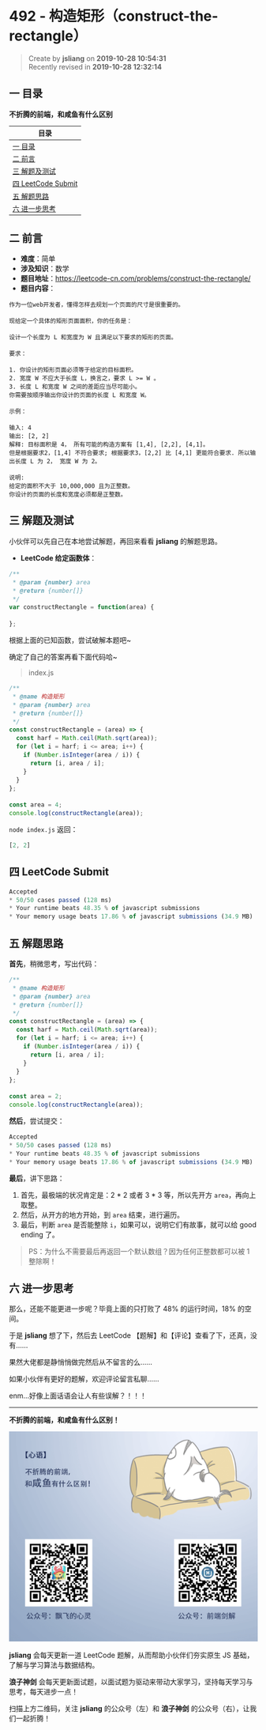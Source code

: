 492 - 构造矩形（construct-the-rectangle）
===

> Create by **jsliang** on **2019-10-28 10:54:31**  
> Recently revised in **2019-10-28 12:32:14**

## 一 目录

**不折腾的前端，和咸鱼有什么区别**

| 目录 |
| --- | 
| [一 目录](#chapter-one) | 
| [二 前言](#chapter-two) |
| [三 解题及测试](#chapter-three) |
| [四 LeetCode Submit](#chapter-four) |
| [五 解题思路](#chapter-five) |
| [六 进一步思考](#chapter-six) |

## 二 前言



* **难度**：简单
* **涉及知识**：数学
* **题目地址**：https://leetcode-cn.com/problems/construct-the-rectangle/
* **题目内容**：

```
作为一位web开发者，懂得怎样去规划一个页面的尺寸是很重要的。

现给定一个具体的矩形页面面积，你的任务是：

设计一个长度为 L 和宽度为 W 且满足以下要求的矩形的页面。

要求：

1. 你设计的矩形页面必须等于给定的目标面积。
2. 宽度 W 不应大于长度 L，换言之，要求 L >= W 。
3. 长度 L 和宽度 W 之间的差距应当尽可能小。
你需要按顺序输出你设计的页面的长度 L 和宽度 W。

示例：

输入: 4
输出: [2, 2]
解释: 目标面积是 4， 所有可能的构造方案有 [1,4], [2,2], [4,1]。
但是根据要求2，[1,4] 不符合要求; 根据要求3，[2,2] 比 [4,1] 更能符合要求. 所以输出长度 L 为 2， 宽度 W 为 2。

说明:
给定的面积不大于 10,000,000 且为正整数。
你设计的页面的长度和宽度必须都是正整数。
```

## 三 解题及测试



小伙伴可以先自己在本地尝试解题，再回来看看 **jsliang** 的解题思路。

* **LeetCode 给定函数体**：

```js
/**
 * @param {number} area
 * @return {number[]}
 */
var constructRectangle = function(area) {
    
};
```

根据上面的已知函数，尝试破解本题吧~

确定了自己的答案再看下面代码哈~

> index.js

```js
/**
 * @name 构造矩形
 * @param {number} area
 * @return {number[]}
 */
const constructRectangle = (area) => {
  const harf = Math.ceil(Math.sqrt(area));
  for (let i = harf; i <= area; i++) {
    if (Number.isInteger(area / i)) {
      return [i, area / i];
    }
  }
};

const area = 4;
console.log(constructRectangle(area));
```

`node index.js` 返回：

```js
[2, 2]
```

## 四 LeetCode Submit



```js
Accepted
* 50/50 cases passed (128 ms)
* Your runtime beats 48.35 % of javascript submissions
* Your memory usage beats 17.86 % of javascript submissions (34.9 MB)
```

## 五 解题思路



**首先**，稍微思考，写出代码：

```js
/**
 * @name 构造矩形
 * @param {number} area
 * @return {number[]}
 */
const constructRectangle = (area) => {
  const harf = Math.ceil(Math.sqrt(area));
  for (let i = harf; i <= area; i++) {
    if (Number.isInteger(area / i)) {
      return [i, area / i];
    }
  }
};

const area = 2;
console.log(constructRectangle(area));
```

**然后**，尝试提交：

```js
Accepted
* 50/50 cases passed (128 ms)
* Your runtime beats 48.35 % of javascript submissions
* Your memory usage beats 17.86 % of javascript submissions (34.9 MB)
```

**最后**，讲下思路：

1. 首先，最极端的状况肯定是：2 * 2 或者 3 * 3 等，所以先开方 `area`，再向上取整。
2. 然后，从开方的地方开始，到 `area` 结束，进行遍历。
3. 最后，判断 `area` 是否能整除 `i`，如果可以，说明它们有故事，就可以给 good ending 了。

> PS：为什么不需要最后再返回一个默认数组？因为任何正整数都可以被 1 整除啊！

## 六 进一步思考



那么，还能不能更进一步呢？毕竟上面的只打败了 48% 的运行时间，18% 的空间。

于是 **jsliang** 想了下，然后去 LeetCode 【题解】和【评论】查看了下，还真，没有……

果然大佬都是静悄悄做完然后从不留言的么……

如果小伙伴有更好的题解，欢迎评论留言私聊……

enm...好像上面话语会让人有些误解？！！！

---

**不折腾的前端，和咸鱼有什么区别！**

![图](../../../public-repertory/img/z-index-small.png)

**jsliang** 会每天更新一道 LeetCode 题解，从而帮助小伙伴们夯实原生 JS 基础，了解与学习算法与数据结构。

**浪子神剑** 会每天更新面试题，以面试题为驱动来带动大家学习，坚持每天学习与思考，每天进步一点！

扫描上方二维码，关注 **jsliang** 的公众号（左）和 **浪子神剑** 的公众号（右），让我们一起折腾！

